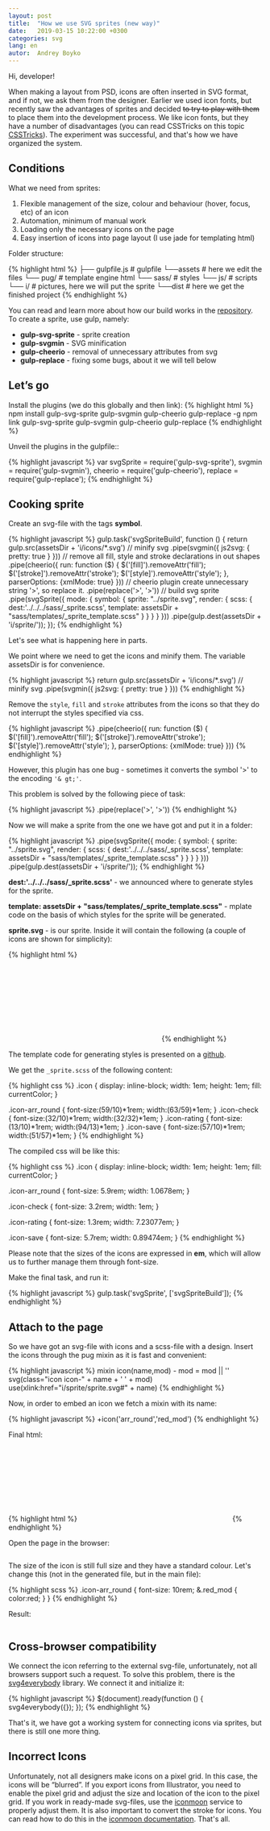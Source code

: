 ```yaml
---
layout: post
title:  "How we use SVG sprites (new way)"
date:   2019-03-15 10:22:00 +0300
categories: svg
lang: en
autor:  Andrey Boyko
---
```

Hi, developer!

When making a layout from PSD, icons are often inserted in SVG format, and if not, we ask them from the designer. Earlier we used icon fonts, but recently saw the advantages of sprites and decided <s>to try to play with them</s> to place them into the development process. We like icon fonts, but they have a number of disadvantages (you can read CSSTricks on this topic [CSSTricks](https://css-tricks.com/icon-fonts-vs-svg/)). The experiment was successful, and that's how we have organized the system.

## Conditions

What we need from sprites:

1. Flexible management of the size, colour and behaviour (hover, focus, etc) of  an icon
2. Automation, minimum of manual work
3. Loading only the necessary icons on the page
4. Easy insertion of icons into page layout (I use jade for templating html)

Folder structure:

{% highlight html %}
├── gulpfile.js                 # gulpfile
└──assets                      # here we edit the files
    └── pug/                   # template engine html
    └── sass/                  # styles
    └── js/                    # scripts
    └── i/                     # pictures, here we will put the sprite
└──dist                        # here we get the finished project
{% endhighlight %}

You can read and learn more about how our build works in the [repository](https://github.com/glivera-team/glivera-team-template). To create a sprite, use gulp, namely:

* <b>gulp-svg-sprite</b>  - sprite creation
* <b>gulp-svgmin</b> - SVG minification
* <b>gulp-cheerio</b> - removal of unnecessary attributes from svg
* <b>gulp-replace</b> - fixing some bugs, about it we will tell below

## Let’s go

Install the plugins (we do this globally and then link):
{% highlight html %}
npm install gulp-svg-sprite gulp-svgmin gulp-cheerio gulp-replace -g
npm link gulp-svg-sprite gulp-svgmin gulp-cheerio gulp-replace
{% endhighlight %}

Unveil the plugins in the gulpfile::

{% highlight javascript %}
var svgSprite = require('gulp-svg-sprite'),
	svgmin = require('gulp-svgmin'),
	cheerio = require('gulp-cheerio'),
	replace = require('gulp-replace');
{% endhighlight %}

## Cooking sprite

Create an svg-file with the tags <b>symbol</b>.

{% highlight javascript %}
gulp.task('svgSpriteBuild', function () {
	return gulp.src(assetsDir + 'i/icons/*.svg')
	// minify svg
		.pipe(svgmin({
			js2svg: {
				pretty: true
			}
		}))
		// remove all fill, style and stroke declarations in out shapes
		.pipe(cheerio({
			run: function ($) {
				$('[fill]').removeAttr('fill');
				$('[stroke]').removeAttr('stroke');
				$('[style]').removeAttr('style');
			},
			parserOptions: {xmlMode: true}
		}))
		// cheerio plugin create unnecessary string '&gt;', so replace it.
		.pipe(replace('&gt;', '>'))
		// build svg sprite
		.pipe(svgSprite({
			mode: {
				symbol: {
					sprite: "../sprite.svg",
					render: {
						scss: {
							dest:'../../../sass/_sprite.scss',
							template: assetsDir + "sass/templates/_sprite_template.scss"
						}
					}
				}
			}
		}))
		.pipe(gulp.dest(assetsDir + 'i/sprite/'));
});
{% endhighlight %}

Let's see what is happening here in parts.

We point where we need to get the icons and minify them. The variable assetsDir is for convenience.

{% highlight javascript %}
return gulp.src(assetsDir + 'i/icons/*.svg')
	// minify svg
	.pipe(svgmin({
		js2svg: {
			pretty: true
		}
	}))
{% endhighlight %}

Remove the `style`, `fill` and `stroke` attributes from the icons so that they do not interrupt the styles specified via css.

{% highlight javascript %}
.pipe(cheerio({
	run: function ($) {
		$('[fill]').removeAttr('fill');
		$('[stroke]').removeAttr('stroke');
		$('[style]').removeAttr('style');
	},
	parserOptions: {xmlMode: true}
}))
{% endhighlight %}

However, this plugin has one bug - sometimes it converts the symbol '>' to the encoding `'& gt;'`.

This problem is solved by the following piece of task:

{% highlight javascript %}
.pipe(replace('&gt;', '>'))
{% endhighlight %}

Now we will make a sprite from the one we have got and put it in a folder:

{% highlight javascript %}
.pipe(svgSprite({
	mode: {
		symbol: {
			sprite: "../sprite.svg",
			render: {
				scss: {
					dest:'../../../sass/_sprite.scss',
					template: assetsDir + "sass/templates/_sprite_template.scss"
				}
			}
		}
	}
}))
.pipe(gulp.dest(assetsDir + 'i/sprite/'));
{% endhighlight %}

<b>dest:'../../../sass/_sprite.scss'</b> - we announced where to generate styles for the sprite.

<b>template: assetsDir + "sass/templates/_sprite_template.scss"</b> - mplate code on the basis of which styles for the sprite will be generated.

<b>sprite.svg</b> - is our sprite. Inside it will contain the following (a couple of icons are shown for simplicity):

{% highlight html %}
<?xml version="1.0" encoding="utf-8"?>
<svg xmlns="http://www.w3.org/2000/svg" xmlns:xlink="http://www.w3.org/1999/xlink">
<symbol viewBox="0 0 32 32" id="check">
    <path d="M26.664 6.27a.829.829 0 0 0-1.177 0L13.088 18.611a.826.826 0 0 1-1.178 0l-5.433-5.532a.825.825 0 0 0-1.177 0l-2.401 2.158a.83.83 0 0 0-.246.583c0 .215.087.44.247.603l5.478 5.749c.324.328.855.861 1.178 1.186l2.355 2.374a.834.834 0 0 0 1.178 0L29.019 9.83a.846.846 0 0 0 0-1.188l-2.356-2.373z"/>
</symbol>
<symbol viewBox="0 0 94 13" id="rating">
    <path d="M7 10.5l-4.11 2.16.78-4.58L.34 4.84l4.6-.67L7 0l2.06 4.17 4.6.67-3.33 3.24.78 4.58L7 10.5zm20 0l-4.11 2.16.78-4.58-3.33-3.24 4.6-.67L27 0l2.06 4.17 4.6.67-3.33 3.24.78 4.58L27 10.5zm20 0l-4.11 2.16.78-4.58-3.33-3.24 4.6-.67L47 0l2.061 4.17 4.6.67-3.33 3.24.779 4.58L47 10.5zm20 0l-4.109 2.16.779-4.58-3.33-3.24 4.6-.67L67 0l2.061 4.17 4.6.67-3.33 3.24.779 4.58L67 10.5zm24.771 3.073L87 11.064l-4.771 2.509.904-5.318-3.868-3.764 5.343-.778L87-1.128l2.393 4.841 5.343.778-3.868 3.764.903 5.318zM87 9.936l3.447 1.812-.654-3.842 2.792-2.717-3.856-.562L87 1.128l-1.729 3.499-3.856.562 2.792 2.717-.654 3.842L87 9.936z"/>
    <path d="M87 10.5l-4.109 2.16.779-4.58-3.33-3.24 4.6-.67L87 0v10.5z"/>
</symbol>
</svg>
{% endhighlight %}

The template code for generating styles is presented on a <a href="https://github.com/glivera-team/glivera-team-template/blob/master/assets/sass/templates/_sprite_template.scss" target="_blank">github</a>.


We get the `_sprite.scss` of the following content:

{% highlight css %}
.icon {
	display: inline-block;
	width: 1em;
	height: 1em;
	fill: currentColor;
}

.icon-arr_round {
	font-size:(59/10)*1rem;
	width:(63/59)*1em;
}
.icon-check {
	font-size:(32/10)*1rem;
	width:(32/32)*1em;
}
.icon-rating {
	font-size:(13/10)*1rem;
	width:(94/13)*1em;
}
.icon-save {
	font-size:(57/10)*1rem;
	width:(51/57)*1em;
}
{% endhighlight %}

The compiled css will be like this:

{% highlight css %}
.icon {
  display: inline-block;
  width: 1em;
  height: 1em;
  fill: currentColor;
}

.icon-arr_round {
  font-size: 5.9rem;
  width: 1.0678em;
}

.icon-check {
  font-size: 3.2rem;
  width: 1em;
}

.icon-rating {
  font-size: 1.3rem;
  width: 7.23077em;
}

.icon-save {
  font-size: 5.7rem;
  width: 0.89474em;
}
{% endhighlight %}

Please note that the sizes of the icons are expressed in <b>em</b>, which will allow us to further manage them through font-size.

Make the final task, and run it:

{% highlight javascript %}
gulp.task('svgSprite', ['svgSpriteBuild']);
{% endhighlight %}

## Attach to the page

So we have got an svg-file with icons and a scss-file with a design. Insert the icons through the pug mixin as it is fast and convenient:

{% highlight javascript %}
mixin icon(name,mod)
	- mod = mod || ''
	svg(class="icon icon-" + name + ' ' + mod)
		use(xlink:href="i/sprite/sprite.svg#" + name)
{% endhighlight %}

Now, in order to embed an icon we fetch a mixin with its name:

{% highlight javascript %}
+icon('arr_round','red_mod')
{% endhighlight %}

Final html:

{% highlight html %}
 <svg class="icon icon-arr_round red_mod">
    <use xlink:href="i/sprite/sprite.svg#arr_round"></use>
</svg>
{% endhighlight %}

Open the page in the browser:

<img alt="" src="../../../../i/sprite-lesson-2-1.png">

The size of the icon is still full size and they have a standard colour. Let's change this (not in the generated file, but in the main file):

{% highlight scss %}
.icon-arr_round {
	font-size: 10rem;
	&.red_mod {
		color:red;
	}
}
{% endhighlight %}

Result:

<img alt="" src="../../../../i/sprite-lesson-2-2.png">

## Cross-browser compatibility

We connect the icon referring to the external svg-file, unfortunately, not all browsers support such a request. To solve this problem, there is the <a href="https://github.com/jonathantneal/svg4everybody" target="_blank">svg4everybody</a> library. We connect it and initialize it:

{% highlight javascript %}
$(document).ready(function () {
	svg4everybody({});
});
{% endhighlight %}

That's it, we have got a working system for connecting icons via sprites, but there is still one more thing.

## Incorrect Icons

Unfortunately, not all designers make icons on a pixel grid. In this case, the icons will be “blurred”. If you export icons from Illustrator, you need to enable the pixel grid and adjust the size and location of the icon to the pixel grid. If you work in ready-made svg-files, use the [iconmoon](https://icomoon.io/app/) service to properly adjust them. It is also important to convert the stroke for icons. You can read how to do this in the <a href="https://icomoon.io/#docs/stroke-to-fill" target="_blank">iconmoon documentation</a>.
That's all.
